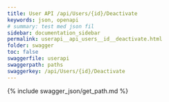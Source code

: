 ```yaml
---
title: User API /api/Users/{id}/Deactivate
keywords: json, openapi
# summary: test med json fil
sidebar: documentation_sidebar
permalink: userapi__api_users__id__deactivate.html
folder: swagger
toc: false
swaggerfile: userapi
swaggerpath: paths
swaggerkey: /api/Users/{id}/Deactivate
---
```

{% include swagger_json/get_path.md %}
